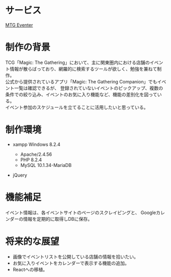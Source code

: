 


# サービス

[MTG Eventer](https://mtg-eventer.rdy.jp/index.php)

# 制作の背景
TCG「Magic: The Gathering」において、主に関東圏内における店舗のイベント情報が散らばっており、網羅的に検索するツールが欲しく、勉強を兼ねて制作。  
公式から提供されているアプリ「Magic: The Gathering Companion」でもイベント一覧は確認できるが、
登録されていないイベントのピックアップ、複数の条件での絞り込み、イベントのお気に入り機能など、機能の差別化を図っている。  
イベント参加のスケジュールを立てることに活用したいと思っている。

# 制作環境
- xampp Windows 8.2.4
	- Apache/2.4.56
	- PHP 8.2.4
	- MySQL 10.1.34-MariaDB  

- jQuery

# 機能補足
イベント情報は、各イベントサイトのページのスクレイピングと、
Googleカレンダーの情報を定期的に取得しDBに保存。


# 将来的な展望

- 画像でイベントリストを公開している店舗の情報を拾いたい。
- お気に入りイベントをカレンダーで表示する機能の追加。
- Reactへの移植。
